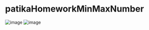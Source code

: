 # patikaHomeworkMinMaxNumber

![image](https://user-images.githubusercontent.com/69572868/199187967-9f5e119e-ac97-485f-8ba8-8a80335587a4.png)
![image](https://user-images.githubusercontent.com/69572868/199188003-910fc894-abf5-4d45-b255-f505d29317d3.png)
